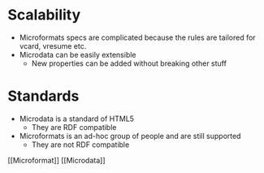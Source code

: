 # Scalability
- Microformats specs are complicated because the rules are tailored for vcard, vresume etc.
- Microdata can be easily extensible
	- New properties can be added without breaking other stuff

# Standards
- Microdata is a standard of HTML5
	- They are RDF compatible
- Microformats is an ad-hoc group of people and are still supported
	- They are not RDF compatible

[[Microformat]]
[[Microdata]]